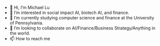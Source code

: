- 👋 Hi, I’m Michael Lu
- 👀 I’m interested in social impact AI, biotech AI, and finance. 
- 🌱 I’m currently studying computer science and finance at the University of Pennsylvania.
- 💞️ I’m looking to collaborate on AI/Finance/Business Strategy/Anything in the world.  
- 📫 How to reach me 

<!---
m1chael-lu/m1chael-lu is a ✨ special ✨ repository because its `README.md` (this file) appears on your GitHub profile.
You can click the Preview link to take a look at your changes.
--->
